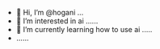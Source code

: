 - 👋 Hi, I’m @hogani ...
- 👀 I’m interested in ai ......
- 🌱 I’m currently learning how to use ai .....
- ......
  

<!---
hogani/hogani is a ✨ special ✨ repository because its `README.md` (this file) appears on your GitHub profile.
You can click the Preview link to take a look at your changes.
--->
